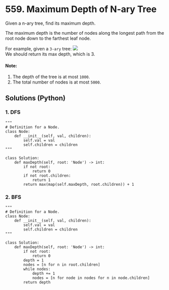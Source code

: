 # 559. Maximum Depth of N-ary Tree
Given a n-ary tree, find its maximum depth.

The maximum depth is the number of nodes along the longest path from the root node down to the farthest leaf node.

For example, given a <code>3-ary</code> tree:
![](https://assets.leetcode.com/uploads/2018/10/12/narytreeexample.png)<br>
We should return its max depth, which is 3.

#### Note:
1. The depth of the tree is at most <code>1000</code>.
2. The total number of nodes is at most <code>5000</code>.

## Solutions (Python)

### 1. DFS
```Python3
"""
# Definition for a Node.
class Node:
    def __init__(self, val, children):
        self.val = val
        self.children = children
"""

class Solution:
    def maxDepth(self, root: 'Node') -> int:
        if not root:
            return 0
        if not root.children:
            return 1
        return max(map(self.maxDepth, root.children)) + 1
```

### 2. BFS
```Python3
"""
# Definition for a Node.
class Node:
    def __init__(self, val, children):
        self.val = val
        self.children = children
"""

class Solution:
    def maxDepth(self, root: 'Node') -> int:
        if not root:
            return 0
        depth = 1
        nodes = [n for n in root.children]
        while nodes:
            depth += 1
            nodes = [n for node in nodes for n in node.children]
        return depth
```
